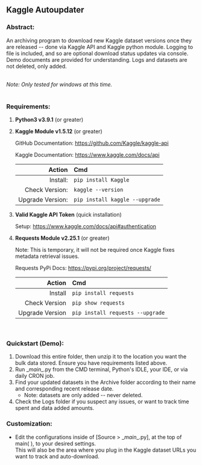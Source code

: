## Kaggle Autoupdater


### Abstract:

An archiving program to download new Kaggle dataset versions
once they are released -- done via Kaggle API and Kaggle python module. Logging to file is included, and so are optional download status updates via console. Demo documents are provided for understanding. Logs and datasets are not deleted, only added.
<br><br>

_Note: Only tested for windows at this time._
<br><br>
### Requirements:

1. **Python3 v3.9.1** (or greater) 

2. **Kaggle Module v1.5.12** (or greater) 

    GitHub Documentation: https://github.com/Kaggle/kaggle-api

    Kaggle Documentation: https://www.kaggle.com/docs/api

    Action | Cmd 
    -------:|:--------
    Install:| ```pip install Kaggle```
    Check Version:| ```kaggle --version```
    Upgrade Version: | ```pip install kaggle --upgrade```

3. **Valid Kaggle API Token** (quick installation)

    Setup: https://www.kaggle.com/docs/api#authentication


4. **Requests Module v2.25.1** (or greater)

    Note: This is temporary, it will not be required
    once Kaggle fixes metadata retrieval issues. 

    Requests PyPi Docs: https://pypi.org/project/requests/

    Action | Cmd 
    -------:|:--------
    Install|```pip install requests```
    Check Version|```pip show requests```
    Upgrade Version|```pip install requests --upgrade```

<br>

### Quickstart (Demo):
1) Download this entire folder, then unzip it to the location you want the bulk data stored. Ensure you have requirements listed above.
2) Run \__main__.py from the CMD terminal, Python's IDLE, your IDE, or via daily CRON job.
3) Find your updated datasets in the Archive folder according to their name and corresponding recent release date. 
    * Note: datasets are only added -- never deleted.
4) Check the Logs folder if you suspect any issues, or want to track time spent and data added amounts.

### Customization:
* Edit the configurations inside of [Source > \__main__.py], at the top of main( ), 
to your desired settings. <br>This will also be the area where you plug in the Kaggle 
dataset URLs you want to track and auto-download.
